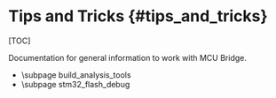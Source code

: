 # Tips and Tricks {#tips_and_tricks}

[TOC]

Documentation for general information to work with MCU Bridge.

- \subpage build_analysis_tools
- \subpage stm32_flash_debug
